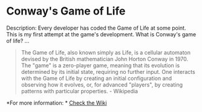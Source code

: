 Conway's Game of Life
=====================

Description:  Every developer has coded the Game of Life at some point.  This is
my first attempt at the game's development.  What is Conway's game of life? ...

> The Game of Life, also known simply as Life, is a cellular automaton devised by the British mathematician John Horton Conway in 1970.
> The "game" is a zero-player game, meaning that its evolution is determined by its initial state, requiring no further input. One interacts with the Game of Life by creating an initial configuration and observing how it evolves, or, for advanced "players", by creating patterns with particular properties.  - Wikipedia

*For more information: * [Check the Wiki](https://en.wikipedia.org/wiki/Conway%27s_Game_of_Life)
